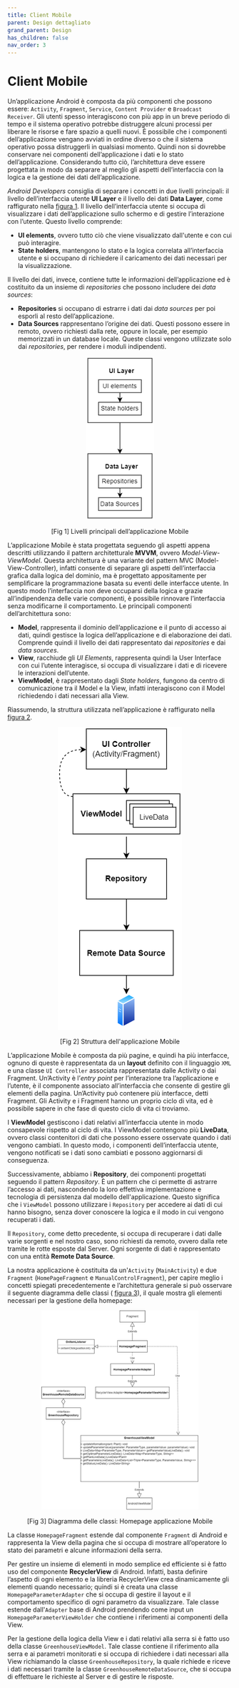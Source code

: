 ```yaml
---
title: Client Mobile
parent: Design dettagliato
grand_parent: Design
has_children: false
nav_order: 3
---
```


# Client Mobile

Un’applicazione Android è composta da più componenti che possono essere: `Activity`, `Fragment`, `Service`, `Content Provider` e `Broadcast Receiver`. Gli utenti spesso interagiscono con più app in un breve periodo di tempo e il sistema operativo potrebbe distruggere alcuni processi per liberare le risorse e fare spazio a quelli nuovi. È possibile che i componenti dell’applicazione vengano avviati in ordine diverso o che il sistema operativo possa distruggerli in qualsiasi momento. Quindi non si dovrebbe conservare nei componenti dell’applicazione i dati e lo stato dell’applicazione. Considerando tutto ciò, l’architettura deve essere progettata in modo da separare al meglio gli aspetti dell’interfaccia con la logica e la gestione dei dati dell’applicazione.

*Android Developers* consiglia di separare i concetti in due livelli principali: il livello dell’interfaccia utente **UI Layer** e il livello dei dati **Data Layer**, come raffigurato nella <a href="#fig1">figura 1</a>. Il livello dell’interfaccia utente si occupa di visualizzare i dati dell’applicazione sullo schermo e di gestire l’interazione con l’utente.
Questo livello comprende:

-   **UI elements**, ovvero tutto ciò che viene visualizzato dall'utente e con cui può interagire.
-   **State holders**, mantengono lo stato e la logica correlata all’interfaccia utente e si occupano di richiedere il caricamento dei dati necessari per la visualizzazione.

Il livello dei dati, invece, contiene tutte le informazioni dell’applicazione ed è costituito da un insieme di *repositories* che possono includere dei *data sources*:

-   **Repositories** si occupano di estrarre i dati dai *data sources* per poi esporli al resto dell’applicazione.
-   **Data Sources** rappresentano l’origine dei dati. Questi possono essere in remoto, ovvero richiesti dalla rete, oppure in locale, per esempio memorizzati in un database locale. Queste classi vengono utilizzate solo dai *repositories*, per rendere i moduli indipendenti.

<div align="center">
<img src="img/android_structure_layer.png" alt="livelli principali dell'applicazione mobile" id="fig1">
 <p align="center">[Fig 1] Livelli principali dell’applicazione Mobile</p>
</div>


L’applicazione Mobile è stata progettata seguendo gli aspetti appena descritti utilizzando il pattern architetturale **MVVM**, ovvero *Model-View-ViewModel*. Questa architettura è una variante del pattern MVC (Model-View-Controller), infatti consente di separare gli aspetti dell’interfaccia grafica dalla logica del dominio, ma è progettato appositamente per semplificare la programmazione basata su eventi delle interfacce utente. In questo modo l’interfaccia non deve occuparsi della logica e grazie all’indipendenza delle varie componenti, è possibile rinnovare l’interfaccia senza modificarne il comportamento. Le principali componenti dell’architettura sono:

-   **Model**, rappresenta il dominio dell’applicazione e il punto di accesso ai dati, quindi gestisce la logica dell’applicazione e di elaborazione dei dati. Comprende quindi il livello dei dati rappresentato dai *repositories* e dai *data sources*.
-   **View**, racchiude gli *UI Elements*, rappresenta quindi la User Interface con cui l’utente interagisce, si occupa di visualizzare i dati e di ricevere le interazioni dell’utente.
-   **ViewModel**, è rappresentato dagli *State holders*, fungono da centro di comunicazione tra il Model e la View, infatti interagiscono con il Model richiedendo i dati necessari alla View.

Riassumendo, la struttura utilizzata nell’applicazione è raffigurato nella <a href="#fig2">figura 2</a>.

<div align="center">
<img src="img/android_struttura.png" alt="struttura del client mobile" id="fig2">
 <p align="center">[Fig 2] Struttura dell'applicazione Mobile</p>
</div>

L’applicazione Mobile è composta da più pagine, e quindi ha più interfacce, ognuno di queste è rappresentata da un **layout** definito con il linguaggio `XML` e una classe `UI Controller` associata rappresentata dalle Activity o dai Fragment. Un’Activity è l’*entry point* per l’interazione tra l’applicazione e l’utente, è il componente associato all’interfaccia che consente di gestire gli elementi della pagina. Un’Activity può contenere più interfacce, detti Fragment. Gli Activity e i Fragment hanno un proprio ciclo di vita, ed è possibile sapere in che fase di questo ciclo di vita ci troviamo.

I **ViewModel** gestiscono i dati relativi all’interfaccia utente in modo consapevole rispetto al ciclo di vita. I ViewModel contengono più **LiveData**, ovvero classi contenitori di dati che possono essere osservate quando i dati vengono cambiati. In questo modo, i componenti dell’interfaccia utente, vengono notificati se i dati sono cambiati e possono aggiornarsi di conseguenza.

Successivamente, abbiamo i **Repository**, dei componenti progettati seguendo il pattern *Repository*. È un pattern che ci permette di astrarre l’accesso ai dati, nascondendo la loro effettiva implementazione e tecnologia di persistenza dal modello dell'applicazione. Questo significa che i `ViewModel` possono utilizzare i `Repository` per accedere ai dati di cui hanno bisogno, senza dover conoscere la logica e il modo in cui vengono recuperati i dati. 

Il `Repository`, come detto precedente, si occupa di recuperare i dati dalle varie sorgenti e nel nostro caso, sono richiesti da remoto, ovvero dalla rete tramite le rotte esposte dal Server. Ogni sorgente di dati è rappresentato con una entità **Remote Data Source**.

La nostra applicazione è costituita da un'`Activity` (`MainActivity`) e due `Fragment` (`HomePageFragment` e `ManualControlFragment`), per capire meglio i concetti spiegati precedentemente e l’architettura generale si può osservare il seguente diagramma delle classi ( <a href="#fig3">figura 3</a>), il quale mostra gli elementi necessari per la gestione della homepage:

<div align="center">
<img src="img/classi_mobile.png" alt="diagramma delle classi" id="fig3" width="70%">
 <p align="center">[Fig 3] Diagramma delle classi: Homepage applicazione Mobile</p>
</div>

La classe `HomepageFragment` estende dal componente `Fragment` di Android e rappresenta la View della pagina che si occupa di mostrare all’operatore lo stato dei parametri e alcune informazioni della serra.

Per gestire un insieme di elementi in modo semplice ed efficiente si è fatto uso del componente **RecyclerView** di Android. Infatti, basta definire l’aspetto di ogni elemento e la libreria RecyclerView crea dinamicamente gli elementi quando necessario; quindi si è creata una classe `HomepageParameterAdapter` che si occupa di gestire il layout e il comportamento specifico di ogni parametro da visualizzare. Tale classe estende dall'`Adapter` base di Android prendendo come input un `HomepageParameterViewHolder` che contiene i riferimenti ai componenti della View.

Per la gestione della logica della View e i dati relativi alla serra si è fatto uso della classe `GreenhouseViewModel`. Tale classe contiene il riferimento alla serra e ai parametri monitorati e si occupa di richiedere i dati necessari alla View richiamando la classe `GreenhouseRepository`, la quale richiede e riceve i dati necessari tramite la classe `GreenhouseRemoteDataSource`, che si occupa di
effettuare le richieste al Server e di gestire le risposte.

